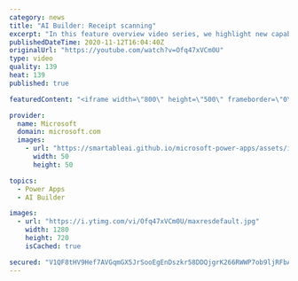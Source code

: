```yaml
---
category: news
title: "AI Builder: Receipt scanning"
excerpt: "In this feature overview video series, we highlight new capabilities included in the latest update to AI Builder.  Receipt scanning is a new AI Builder feature that processes receipts to identify and extract information. The AI model identifies receipt data, merchant information, total price, and taxes"
publishedDateTime: 2020-11-12T16:04:40Z
originalUrl: "https://youtube.com/watch?v=Ofq47xVCm0U"
type: video
quality: 139
heat: 139
published: true

featuredContent: "<iframe width=\"800\" height=\"500\" frameborder=\"0\" src=\"https://www.youtube.com/embed/Ofq47xVCm0U\" allow=\"accelerometer; autoplay; encrypted-media; gyroscope; picture-in-picture\" allowfullscreen></iframe>"

provider:
  name: Microsoft
  domain: microsoft.com
  images:
    - url: "https://smartableai.github.io/microsoft-power-apps/assets/images/organizations/microsoft.com-50x50.jpg"
      width: 50
      height: 50

topics:
  - Power Apps
  - AI Builder

images:
  - url: "https://i.ytimg.com/vi/Ofq47xVCm0U/maxresdefault.jpg"
    width: 1280
    height: 720
    isCached: true

secured: "V1QF8tHV9Hef7AVGqmGX5JrSooEgEnDszkr58DDQjgrK266RWWP7ob9ljRFbAbwi1niSTVfFrEPUnq3NTxQbRCVmNwH6HnD9B/nhqT3uyrfFGgH924GLxZ1tpwZ8dCPmeL46iREk1Ar4T+UOGIlw7/68l03oef0xN21Xiu+cg2fe3j6468TvNKFN+9Fz1Z5OsrWsE732E1IAZOFwPbUsYbEUX2BVYxzKhPdqlybtSzhOXJDJqDBCWOF+FXwPDsTDXySfuoHnvNHYbnVlpstjY+1BkzN1iRCnvO9jF6P+e9chRwarFKW4XySYy9Vwn5g76VAMYDnlHORkw4ULTJQ4jVfYAyFkLqi8bdlNfFkjc+/UCSYIxCeNsTO28GzoZX2OISUOwOo3AWf0kfsPZUE6YB0ryTzKGi6N4xgR78b0Zly7U1P07xr6bgsYMexb/OG+;pYFW6F8knF+sZBSARFEiUA=="
---
```


